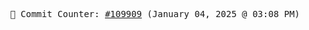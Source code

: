 <p align="center">
    <samp>
        📮 Commit Counter: <a href="https://github.com/Javascript-void0/Javascript-void0/commits/main">#109909</a> (January 04, 2025 @ 03:08 PM)
    </samp>
</p>